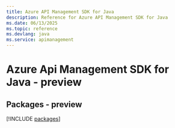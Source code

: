 ```yaml
---
title: Azure API Management SDK for Java
description: Reference for Azure API Management SDK for Java
ms.date: 06/13/2025
ms.topic: reference
ms.devlang: java
ms.service: apimanagement
---
```

# Azure Api Management SDK for Java - preview
## Packages - preview
[!INCLUDE [packages](api-management-index.md)]